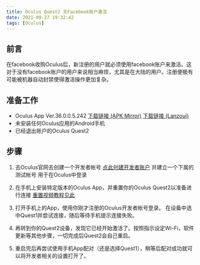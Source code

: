 ```yaml
---
title: Oculus Quest2 无Facebook账户激活
date: 2021-09-27 19:32:42
tags: [Oculus]
---
```


## 前言

在facebook收购Oculus后，新注册的用户就必须使用facebook账户来激活。这对于没有facebook账户的用户来说相当麻烦，尤其是在大陆的用户。注册便极有可能被机器自动封禁使得激活操作更加复杂。

## 准备工作

* Oculus App Ver.36.0.0.5.242
[下载链接 (APK Mirror)](https://www.apkmirror.com/apk/facebook-technologies-llc/oculus-2/oculus-2-36-0-0-5-242-release/#downloads)
[下载链接 (Lanzoui)](https://nekorectifier.lanzouw.com/i7Nsguis60h)
* 未安装任何Oculus应用的Android手机
* 已经退出账户的Oculus Quest2

## 步骤

1. 去Oculus官网去创建一个开发者帐号
[点此创建开发者账户](https://developer.oculus.com/sign-up)
并建立一个下属的测试帐号 用于在Oculus中登录

2. 在手机上安装特定版本的Oculus App，并重置你的Oculus Quest2以准备进行连接
[重置视频教程见此](https://www.bilibili.com/video/BV1Zv411e7Zm)

3. 打开手机上的App，使用你刚才注册的Oculus开发者帐号登录。
在设备中选中Quest1并尝试连接，随后等待手机提示连接失败。

4. 再转到你的Quest2设备，发现它已经开始激活了。按照指示设定Wi-Fi，软件更新等其他步骤，一切完成后Quest2会自己重启。

5. 重启完后再尝试使用手机App配对（还是选择Quest1），稍等后配对成功就可以将开发者相关的设置打开了。
